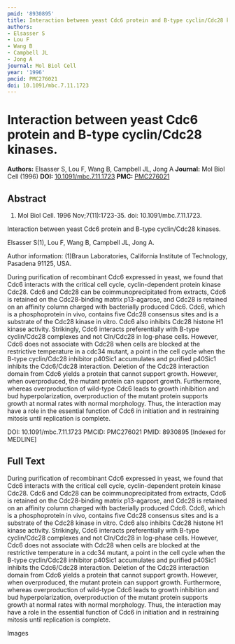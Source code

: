 ```yaml
---
pmid: '8930895'
title: Interaction between yeast Cdc6 protein and B-type cyclin/Cdc28 kinases.
authors:
- Elsasser S
- Lou F
- Wang B
- Campbell JL
- Jong A
journal: Mol Biol Cell
year: '1996'
pmcid: PMC276021
doi: 10.1091/mbc.7.11.1723
---
```


# Interaction between yeast Cdc6 protein and B-type cyclin/Cdc28 kinases.
**Authors:** Elsasser S, Lou F, Wang B, Campbell JL, Jong A
**Journal:** Mol Biol Cell (1996)
**DOI:** [10.1091/mbc.7.11.1723](https://doi.org/10.1091/mbc.7.11.1723)
**PMC:** [PMC276021](https://www.ncbi.nlm.nih.gov/pmc/articles/PMC276021/)

## Abstract

1. Mol Biol Cell. 1996 Nov;7(11):1723-35. doi: 10.1091/mbc.7.11.1723.

Interaction between yeast Cdc6 protein and B-type cyclin/Cdc28 kinases.

Elsasser S(1), Lou F, Wang B, Campbell JL, Jong A.

Author information:
(1)Braun Laboratories, California Institute of Technology, Pasadena 91125, USA.

During purification of recombinant Cdc6 expressed in yeast, we found that Cdc6 
interacts with the critical cell cycle, cyclin-dependent protein kinase Cdc28. 
Cdc6 and Cdc28 can be coimmunoprecipitated from extracts, Cdc6 is retained on 
the Cdc28-binding matrix p13-agarose, and Cdc28 is retained on an affinity 
column charged with bacterially produced Cdc6. Cdc6, which is a phosphoprotein 
in vivo, contains five Cdc28 consensus sites and is a substrate of the Cdc28 
kinase in vitro. Cdc6 also inhibits Cdc28 histone H1 kinase activity. 
Strikingly, Cdc6 interacts preferentially with B-type cyclin/Cdc28 complexes and 
not Cln/Cdc28 in log-phase cells. However, Cdc6 does not associate with Cdc28 
when cells are blocked at the restrictive temperature in a cdc34 mutant, a point 
in the cell cycle when the B-type cyclin/Cdc28 inhibitor p40Sic1 accumulates and 
purified p40Sic1 inhibits the Cdc6/Cdc28 interaction. Deletion of the Cdc28 
interaction domain from Cdc6 yields a protein that cannot support growth. 
However, when overproduced, the mutant protein can support growth. Furthermore, 
whereas overproduction of wild-type Cdc6 leads to growth inhibition and bud 
hyperpolarization, overproduction of the mutant protein supports growth at 
normal rates with normal morphology. Thus, the interaction may have a role in 
the essential function of Cdc6 in initiation and in restraining mitosis until 
replication is complete.

DOI: 10.1091/mbc.7.11.1723
PMCID: PMC276021
PMID: 8930895 [Indexed for MEDLINE]

## Full Text

During purification of recombinant Cdc6 expressed in yeast, we found that Cdc6 interacts with the critical cell cycle, cyclin-dependent protein kinase Cdc28. Cdc6 and Cdc28 can be coimmunoprecipitated from extracts, Cdc6 is retained on the Cdc28-binding matrix p13-agarose, and Cdc28 is retained on an affinity column charged with bacterially produced Cdc6. Cdc6, which is a phosphoprotein in vivo, contains five Cdc28 consensus sites and is a substrate of the Cdc28 kinase in vitro. Cdc6 also inhibits Cdc28 histone H1 kinase activity. Strikingly, Cdc6 interacts preferentially with B-type cyclin/Cdc28 complexes and not Cln/Cdc28 in log-phase cells. However, Cdc6 does not associate with Cdc28 when cells are blocked at the restrictive temperature in a cdc34 mutant, a point in the cell cycle when the B-type cyclin/Cdc28 inhibitor p40Sic1 accumulates and purified p40Sic1 inhibits the Cdc6/Cdc28 interaction. Deletion of the Cdc28 interaction domain from Cdc6 yields a protein that cannot support growth. However, when overproduced, the mutant protein can support growth. Furthermore, whereas overproduction of wild-type Cdc6 leads to growth inhibition and bud hyperpolarization, overproduction of the mutant protein supports growth at normal rates with normal morphology. Thus, the interaction may have a role in the essential function of Cdc6 in initiation and in restraining mitosis until replication is complete.

Images
